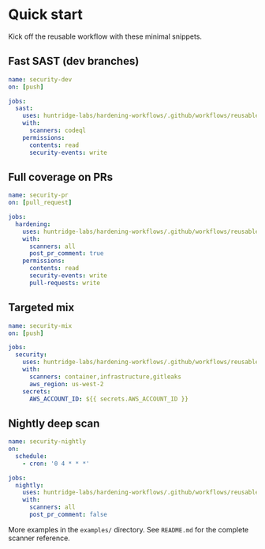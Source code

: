 # Quick start

Kick off the reusable workflow with these minimal snippets.

## Fast SAST (dev branches)

```yaml
name: security-dev
on: [push]

jobs:
  sast:
    uses: huntridge-labs/hardening-workflows/.github/workflows/reusable-security-hardening.yml@2.1.0
    with:
      scanners: codeql
    permissions:
      contents: read
      security-events: write
```

## Full coverage on PRs

```yaml
name: security-pr
on: [pull_request]

jobs:
  hardening:
    uses: huntridge-labs/hardening-workflows/.github/workflows/reusable-security-hardening.yml@2.1.0
    with:
      scanners: all
      post_pr_comment: true
    permissions:
      contents: read
      security-events: write
      pull-requests: write
```

## Targeted mix

```yaml
name: security-mix
on: [push]

jobs:
  security:
    uses: huntridge-labs/hardening-workflows/.github/workflows/reusable-security-hardening.yml@2.1.0
    with:
      scanners: container,infrastructure,gitleaks
      aws_region: us-west-2
    secrets:
      AWS_ACCOUNT_ID: ${{ secrets.AWS_ACCOUNT_ID }}
```

## Nightly deep scan

```yaml
name: security-nightly
on:
  schedule:
    - cron: '0 4 * * *'

jobs:
  nightly:
    uses: huntridge-labs/hardening-workflows/.github/workflows/reusable-security-hardening.yml@2.1.0
    with:
      scanners: all
      post_pr_comment: false
```

More examples in the `examples/` directory. See `README.md` for the complete scanner reference.
